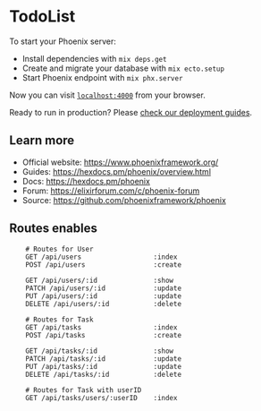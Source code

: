 # TodoList

To start your Phoenix server:

  * Install dependencies with `mix deps.get`
  * Create and migrate your database with `mix ecto.setup`
  * Start Phoenix endpoint with `mix phx.server`

Now you can visit [`localhost:4000`](http://localhost:4000) from your browser.

Ready to run in production? Please [check our deployment guides](https://hexdocs.pm/phoenix/deployment.html).

## Learn more

  * Official website: https://www.phoenixframework.org/
  * Guides: https://hexdocs.pm/phoenix/overview.html
  * Docs: https://hexdocs.pm/phoenix
  * Forum: https://elixirforum.com/c/phoenix-forum
  * Source: https://github.com/phoenixframework/phoenix
  
## Routes enables
```
    # Routes for User
    GET /api/users                  :index
    POST /api/users                 :create

    GET /api/users/:id              :show
    PATCH /api/users/:id            :update
    PUT /api/users/:id              :update
    DELETE /api/users/:id           :delete

    # Routes for Task
    GET /api/tasks                  :index
    POST /api/tasks                 :create

    GET /api/tasks/:id              :show
    PATCH /api/tasks/:id            :update
    PUT /api/tasks/:id              :update
    DELETE /api/tasks/:id           :delete
    
    # Routes for Task with userID
    GET /api/tasks/users/:userID    :index
```
